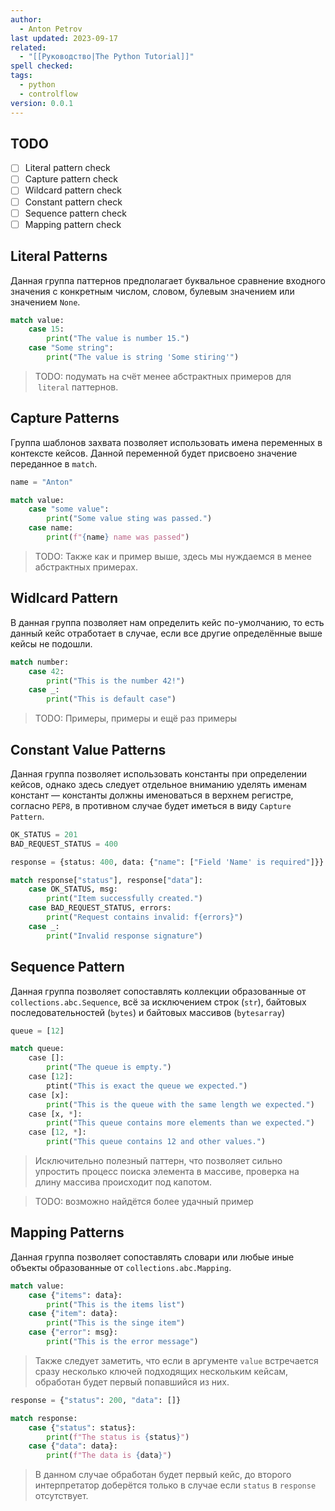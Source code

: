 ```yaml
---
author:
  - Anton Petrov
last updated: 2023-09-17
related:
  - "[[Руководство|The Python Tutorial]]"
spell checked: 
tags:
  - python
  - controlflow
version: 0.0.1
---
```

## TODO

- [ ] Literal pattern check
- [ ] Capture pattern check
- [ ] Wildcard pattern check
- [ ] Constant pattern check
- [ ] Sequence pattern check
- [ ] Mapping pattern check

## Literal Patterns

Данная группа паттернов предполагает буквальное сравнение входного значения с конкретным числом, словом, булевым значением или значением `None`.

```Python
match value:
	case 15:
		print("The value is number 15.")
	case "Some string":
		print("The value is string 'Some stiring'")
```

> TODO: подумать на счёт менее абстрактных примеров для  `literal` паттернов.

## Capture Patterns

Группа шаблонов захвата позволяет использовать имена переменных в контексте кейсов. Данной переменной будет присвоено значение переданное в  `match`.

```Python
name = "Anton"

match value:
	case "some value":
		print("Some value sting was passed.")
	case name:
		print(f"{name} name was passed")
```

> TODO: Также как и пример выше, здесь мы нуждаемся в менее абстрактных примерах.

## Widlcard Pattern

В данная группа позволяет нам определить кейс по-умолчанию, то есть данный кейс отработает в случае, если все другие определённые выше кейсы не подошли.

```Python
match number:
	case 42:
		print("This is the number 42!")
	case _:
		print("This is default case")
```

> TODO: Примеры, примеры и ещё раз примеры

## Constant Value Patterns

Данная группа позволяет использовать константы при определении кейсов, однако здесь следует отдельное вниманию уделять именам констант — константы должны именоваться в верхнем регистре, согласно `PEP8`, в противном случае будет иметься в виду `Capture Pattern`.

```Python
OK_STATUS = 201
BAD_REQUEST_STATUS = 400

response = {status: 400, data: {"name": ["Field 'Name' is required"]}}

match response["status"], response["data"]:
	case OK_STATUS, msg:
		print("Item successfully created.")
	case BAD_REQUEST_STATUS, errors:
		print("Request contains invalid: f{errors}")
	case _:
		print("Invalid response signature")
```

## Sequence Pattern

Данная группа позволяет сопоставлять коллекции образованные от `collections.abc.Sequence`, всё за исключением строк (`str`), байтовых последовательностей (`bytes`) и байтовых массивов (`bytesarray`)

```Python
queue = [12]

match queue:
	case []:
		print("The queue is empty.")
	case [12]:
		ptint("This is exact the queue we expected.")
	case [x]:
		print("This is the queue with the same length we expected.")
	case [x, *]:
		print("This queue contains more elements than we expected.")
	case [12, *]:
		print("This queue contains 12 and other values.")
```

> Исключительно полезный паттерн, что позволяет сильно упростить процесс поиска элемента в массиве, проверка на длину массива происходит под капотом.

> TODO: возможно найдётся более удачный пример

## Mapping Patterns

Данная группа позволяет сопоставлять словари или любые иные объекты образованные от `collections.abc.Mapping`.

```Python
match value:
	case {"items": data}:
		print("This is the items list")
	case {"item": data}:
		print("This is the singe item")
	case {"error": msg}:
		print("This is the error message")
```

> Также следует заметить, что если в аргументе `value` встречается сразу несколько ключей подходящих нескольким кейсам, обработан будет первый попавшийся из них.

```Python
response = {"status": 200, "data": []}

match response:
	case {"status": status}:
		print(f"The status is {status}")
	case {"data": data}:
		print(f"The data is {data}")
```

> В данном случае обработан будет первый кейс, до второго интерпретатор доберётся только в случае если `status` в `response` отсутствует.

